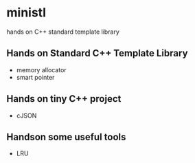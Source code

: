 # ministl
hands on C++ standard template library

## Hands on Standard C++ Template Library

- memory allocator
- smart pointer

## Hands on tiny C++ project

- cJSON


## Handson some useful tools

- LRU <template formation>
